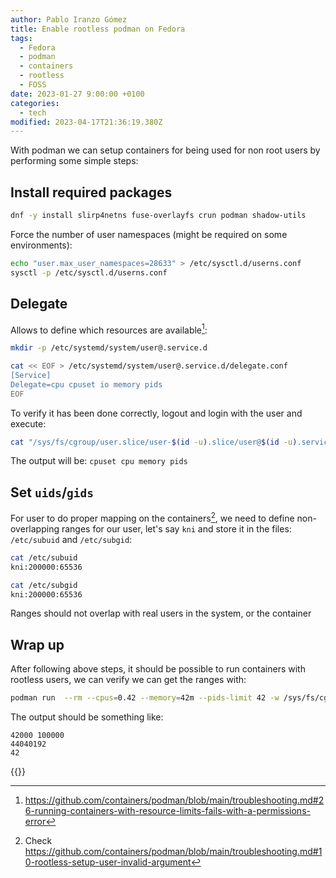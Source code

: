 ```yaml
---
author: Pablo Iranzo Gómez
title: Enable rootless podman on Fedora
tags:
  - Fedora
  - podman
  - containers
  - rootless
  - FOSS
date: 2023-01-27 9:00:00 +0100
categories:
  - tech
modified: 2023-04-17T21:36:19.380Z
---
```


With podman we can setup containers for being used for non root users by performing some simple steps:

## Install required packages

```bash
dnf -y install slirp4netns fuse-overlayfs crun podman shadow-utils
```

Force the number of user namespaces (might be required on some environments):

```bash
echo "user.max_user_namespaces=28633" > /etc/sysctl.d/userns.conf
sysctl -p /etc/sysctl.d/userns.conf
```

## Delegate

Allows to define which resources are available[^1]:

[^1]: <https://github.com/containers/podman/blob/main/troubleshooting.md#26-running-containers-with-resource-limits-fails-with-a-permissions-error>

```sh
mkdir -p /etc/systemd/system/user@.service.d

cat << EOF > /etc/systemd/system/user@.service.d/delegate.conf
[Service]
Delegate=cpu cpuset io memory pids
EOF
```

To verify it has been done correctly, logout and login with the user and execute:

```sh
cat "/sys/fs/cgroup/user.slice/user-$(id -u).slice/user@$(id -u).service/cgroup.controllers"
```

The output will be: `cpuset cpu memory pids`

## Set `uids`/`gids`

For user to do proper mapping on the containers[^2], we need to define non-overlapping ranges for our user, let's say `kni` and store it in the files: `/etc/subuid` and `/etc/subgid`:

[^2]: Check <https://github.com/containers/podman/blob/main/troubleshooting.md#10-rootless-setup-user-invalid-argument>

```sh
cat /etc/subuid
kni:200000:65536
```

```sh
cat /etc/subgid
kni:200000:65536
```

Ranges should not overlap with real users in the system, or the container

## Wrap up

After following above steps, it should be possible to run containers with rootless users, we can verify we can get the ranges with:

```bash
podman run  --rm --cpus=0.42 --memory=42m --pids-limit 42 -w /sys/fs/cgroup docker.io/library/alpine cat cpu.max memory.max pids.max
```

The output should be something like:

```console
42000 100000
44040192
42
```

{{<enjoy>}}
